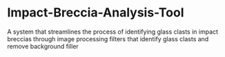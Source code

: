 # Impact-Breccia-Analysis-Tool
A system that streamlines the process of identifying glass clasts in impact breccias through image processing filters that identify glass clasts and remove background filler
